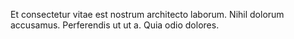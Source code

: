 Et consectetur vitae est nostrum architecto laborum. Nihil dolorum accusamus. Perferendis ut ut a. Quia odio dolores.